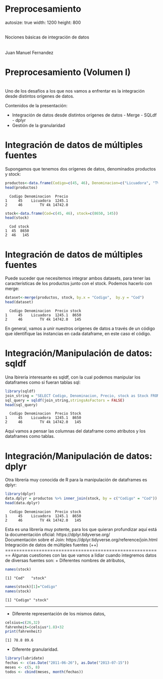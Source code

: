 

Preprocesamiento
========================================================
autosize: true
width: 1200
height: 800

<br />
Nociones básicas de integración de datos
<br />
<br />
<br />
Juan Manuel Fernandez



Preprocesamiento (Volumen I)
========================================================
<br />
Uno de los desafíos a los que nos vamos a enfrentar es la integración desde distintos orígenes de datos. <br />

Contenidos de la presentación:
- Integración de datos desde distintos orígenes de datos
      - Merge
      - SQLdf
      - dplyr
- Gestión de la granularidad

Integración de datos de múltiples fuentes
========================================================

Supongamos que tenemos dos orígenes de datos, denominados productos y stock:


```r
productos<-data.frame(Codigo=c(45, 46), Denominacion=c("Licuadora", "TV 4k"), Precio=c(1245.10, 14742))
head(productos)
```

```
  Codigo Denominacion  Precio
1     45    Licuadora  1245.1
2     46        TV 4k 14742.0
```

```r
stock<-data.frame(Cod=c(45, 46), stock=c(8650, 145))
head(stock)
```

```
  Cod stock
1  45  8650
2  46   145
```

Integración de datos de múltiples fuentes
========================================================

Puede suceder que necesitemos integrar ambos datasets, para tener las características de los productos junto con el stock. Podemos hacerlo con merge:


```r
dataset<-merge(productos, stock, by.x = "Codigo",  by.y = "Cod")
head(dataset)
```

```
  Codigo Denominacion  Precio stock
1     45    Licuadora  1245.1  8650
2     46        TV 4k 14742.0   145
```
En general, vamos a unir nuestros orígenes de datos a través de un código que identifique las instancias en cada dataframe, en este caso el código.

Integración/Manipulación de datos: sqldf
========================================================

Una lbirería interesante es sqldf, con la cual podemos manipular los dataframes como si fueran tablas sql:

```r
library(sqldf)
join_string = "SELECT Codigo, Denominacion, Precio, stock as Stock FROM productos p INNER JOIN stock s ON p.Codigo=s.Cod"
sql_query = sqldf(join_string,stringsAsFactors = FALSE)
head(sql_query)
```

```
  Codigo Denominacion  Precio Stock
1     45    Licuadora  1245.1  8650
2     46        TV 4k 14742.0   145
```
Aquí vamos a pensar las columnas del dataframe como atributos y los dataframes como tablas.

Integración/Manipulación de datos: dplyr
========================================================

Otra librería muy conocida de R para la manipulación de dataframes es dplyr:

```r
library(dplyr)
data.dplyr = productos %>% inner_join(stock, by = c("Codigo" = "Cod"))
head(data.dplyr)
```

```
  Codigo Denominacion  Precio stock
1     45    Licuadora  1245.1  8650
2     46        TV 4k 14742.0   145
```
</small>
Esta es una librería muy potente, para los que quieran profundizar aquí está la documentación oficial: https://dplyr.tidyverse.org/ <br />
Documentación sobre el Join: https://dplyr.tidyverse.org/reference/join.html
Integración de datos de múltiples fuentes (++)
========================================================
Algunas cuestiones con las que vamos a lidiar cuando integremos datos de diversas fuentes son:
+ Diferentes nombres de atributos,

```r
names(stock)
```

```
[1] "Cod"   "stock"
```

```r
names(stock)[1]="Codigo"
names(stock)
```

```
[1] "Codigo" "stock" 
```
***
+ Diferente representación de los mismos datos,

```r
celsius=c(26,32)
fahrenheit=(celsius*1.8)+32
print(fahrenheit)
```

```
[1] 78.8 89.6
```
+ Diferente granularidad.

```r
library(lubridate)
fechas <- c(as.Date("2011-06-26"), as.Date("2013-07-15"))
meses <- c(5, 8)
todos <- cbind(meses, month(fechas))
```
